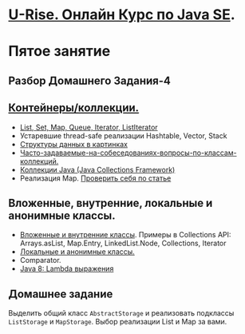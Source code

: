 # <a href="http://java.u-rise.com/">U-Rise. Онлайн Курс по Java SE</a>.
# Пятое занятие

## Разбор Домашнего Задания-4

## <a href="http://en.wikipedia.org/wiki/Java_collections_framework">Контейнеры/коллекции.</a></h3>
- <a href="http://www.intuit.ru/studies/courses/16/16/lecture/27131?page=2">List, Set, Map, Queue, Iterator, ListIterator</a>
- Устаревшие thread-safe реализации Hashtable, Vector, Stack
- <a href="http://habrahabr.ru/users/tarzan82/topics/">Структуры данных в картинках</a>
- <a href="http://info.javarush.ru/tag/Collection/">Часто-задаваемые-на-собеседованиях-вопросы-по-классам-коллекций.</a>
- <a href="http://appliedjava.wordpress.com/2010/09/23/java-collections-framework/">Коллекции Java (Java Collections Framework)</a>
- Реализация Map. <a href="http://habrahabr.ru/post/162017/">Проверить себя по статье</a>

## Вложенные, внутренние, локальные и анонимные классы.
- <a href="http://easy-code.ru/lesson/java-nested-classes">Вложенные и внутренние классы</a>. Примеры в Collections API: Arrays.asList, Map.Entry, LinkedList.Node, Collections, Iterator
- <a href="http://easy-code.ru/lesson/local-anonymous-nested-classes-java">Локальные и анонимные классы.</a>
- Comparator.
- <a href="http://devcolibri.com/4137#t2">Java 8: Lambda выражения</a>

## Домашнее задание
Выделить общий класс `AbstractStorage` и реализовать подклассы `ListStorage` и `MapStorage`. Выбор реализации List и Map за вами.